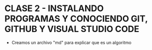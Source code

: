 
# CLASE 2 - INSTALANDO PROGRAMAS Y CONOCIENDO GIT, GITHUB Y VISUAL STUDIO CODE

- Creamos un archivo "md" para explicar que es un algoritmo